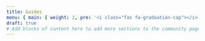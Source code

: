 ```yaml
---
title: Guides
menu: { main: { weight: 2, pre: '<i class="fas fa-graduation-cap"></i>' } }
draft: true
# Add blocks of content here to add more sections to the community page
---
```

